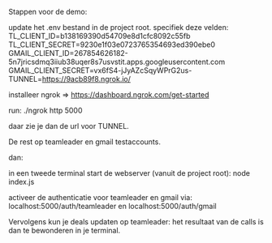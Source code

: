 Stappen voor de demo:

update het .env bestand in de project root.
specifiek deze velden:
TL_CLIENT_ID=b138169390d54709e8d1cfc8092c55fb
TL_CLIENT_SECRET=9230e1f03e0723765354693ed390ebe0
GMAIL_CLIENT_ID=267854626182-5n7jricsdmq3iiub38uqer8s7usvstit.apps.googleusercontent.com
GMAIL_CLIENT_SECRET=vx6fS4-jJyAZcSqyWPrG2us-
TUNNEL=https://9acb89f8.ngrok.io/


installeer ngrok => https://dashboard.ngrok.com/get-started

run:
./ngrok http 5000

daar zie je dan de url voor TUNNEL. 

De rest op teamleader en gmail testaccounts.

dan:

in een tweede terminal start de webserver (vanuit de project root):
node index.js

activeer de authenticatie voor teamleader en gmail via:
localhost:5000/auth/teamleader
en 
localhost:5000/auth/gmail

Vervolgens kun je deals updaten op teamleader: het resultaat van de
calls is dan te bewonderen in je terminal. 


